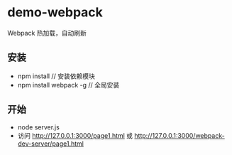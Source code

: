 # demo-webpack #

Webpack 热加载，自动刷新

## 安装 ##
- npm install // 安装依赖模块
- npm install webpack -g // 全局安装

## 开始 ##
- node server.js
- 访问 http://127.0.0.1:3000/page1.html 或 http://127.0.0.1:3000/webpack-dev-server/page1.html